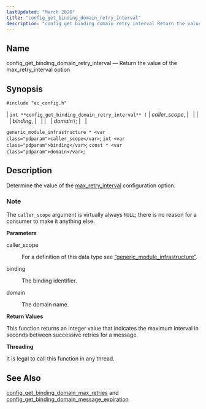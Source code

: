 ```yaml
---
lastUpdated: "March 2020"
title: "config_get_binding_domain_retry_interval"
description: "config get binding domain retry interval Return the value of the max retry interval option int config get binding domain retry interval caller scope binding domain generic module infrastructure caller scope int binding const domain Determine the value of the max retry interval configuration option The caller scope argument is..."
---
```


<a name="apis.config_get_binding_domain_retry_interval"></a> 
## Name

config_get_binding_domain_retry_interval — Return the value of the max_retry_interval option

## Synopsis

`#include "ec_config.h"`

| `int **config_get_binding_domain_retry_interval** (` | <var class="pdparam">caller_scope</var>, |   |
|   | <var class="pdparam">binding</var>, |   |
|   | <var class="pdparam">domain</var>`)`; |   |

`generic_module_infrastructure * <var class="pdparam">caller_scope</var>`;
`int <var class="pdparam">binding</var>`;
`const * <var class="pdparam">domain</var>`;<a name="idp48610944"></a> 
## Description

Determine the value of the [max_retry_interval](/momentum/3/3-reference/3-reference-conf-ref-max-retry-interval) configuration option.

### Note

The `caller_scope` argument is virtually always `NULL`; there is no reason for a consumer to make it anything else.

**<a name="idp48614832"></a> Parameters**

<dl class="variablelist">

<dt>caller_scope</dt>

<dd>

For a definition of this data type see [“generic_module_infrastructure”](/momentum/3/3-api/structs-generic-module-infrastructure).

</dd>

<dt>binding</dt>

<dd>

The binding identifier.

</dd>

<dt>domain</dt>

<dd>

The domain name.

</dd>

</dl>

**<a name="idp48621840"></a> Return Values**

This function returns an integer value that indicates the maximum interval in seconds between successive retries for a message.

**<a name="idp48622864"></a> Threading**

It is legal to call this function in any thread.

<a name="idp48623968"></a> 
## See Also

[config_get_binding_domain_max_retries](/momentum/3/3-api/apis-config-get-binding-domain-max-retries) and [config_get_binding_domain_message_expiration](/momentum/3/3-api/apis-config-get-binding-domain-message-expiration)